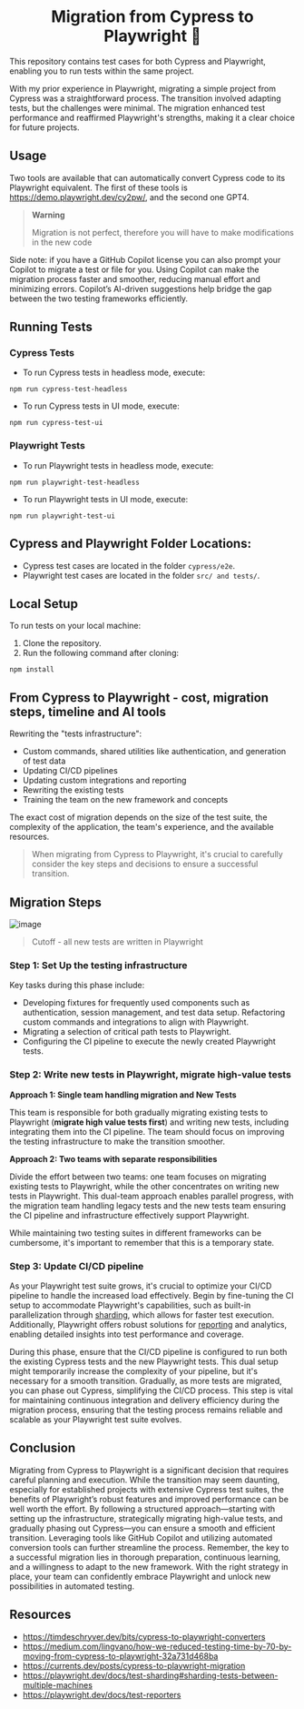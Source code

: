 <h1 align="center">Migration from Cypress to Playwright 👋</h1>

This repository contains test cases for both Cypress and Playwright, enabling you to run tests within the same project.

With my prior experience in Playwright, migrating a simple project from Cypress was a straightforward process. The transition involved adapting tests, but the challenges were minimal. The migration enhanced test performance and reaffirmed Playwright's strengths, making it a clear choice for future projects.


## Usage

Two tools are available that can automatically convert Cypress code to its Playwright equivalent.
The first of these tools is https://demo.playwright.dev/cy2pw/, and the second one GPT4.

> **Warning**
> 
> Migration is not perfect, therefore you will have to make modifications in the new code

Side note: if you have a GitHub Copilot license you can also prompt your Copilot to migrate a test or file for you. 
Using Copilot can make the migration process faster and smoother, reducing manual effort and minimizing errors. Copilot’s AI-driven suggestions help bridge the gap between the two testing frameworks efficiently.

## Running Tests

### Cypress Tests

- To run Cypress tests in headless mode, execute: 
```
npm run cypress-test-headless
```

- To run Cypress tests in UI mode, execute:
```
npm run cypress-test-ui
```

### Playwright Tests

- To run Playwright tests in headless mode, execute:
```
npm run playwright-test-headless
```

- To run Playwright tests in UI mode, execute:
```
npm run playwright-test-ui
```

## Cypress and Playwright Folder Locations:

- Cypress test cases are located in the folder `cypress/e2e`.
- Playwright test cases are located in the folder `src/ and tests/`.

## Local Setup

To run tests on your local machine:

1. Clone the repository.
2. Run the following command after cloning:
```
npm install
```

## From Cypress to Playwright - cost, migration steps, timeline and AI tools 


Rewriting the "tests infrastructure": 
- Custom commands, shared utilities like authentication, and generation of test data
- Updating CI/CD pipelines
- Updating custom integrations and reporting
- Rewriting the existing tests
- Training the team on the new framework and concepts

The exact cost of migration depends on the size of the test suite, the complexity of the application, the team's experience, and the available resources.

> When migrating from Cypress to Playwright, it's crucial to carefully consider the key steps and decisions to ensure a successful transition.

## Migration Steps 
![image](levels)


> Cutoff - all new tests are written in Playwright

### Step 1: Set Up the testing infrastructure

Key tasks during this phase include:

- Developing fixtures for frequently used components such as authentication, session management, and test data setup.
Refactoring custom commands and integrations to align with Playwright.
- Migrating a selection of critical path tests to Playwright.
- Configuring the CI pipeline to execute the newly created Playwright tests.

### Step 2: Write new tests in Playwright, migrate high-value tests

**Approach 1: Single team handling migration and New Tests**

 This team is responsible for both gradually migrating existing tests to Playwright (**migrate high value tests first**) and writing new tests, including integrating them into the CI pipeline. The team should focus on improving the testing infrastructure to make the transition smoother.

**Approach 2: Two teams with separate responsibilities**

Divide the effort between two teams: one team focuses on migrating existing tests to Playwright, while the other concentrates on writing new tests in Playwright. This dual-team approach enables parallel progress, with the migration team handling legacy tests and the new tests team ensuring the CI pipeline and infrastructure effectively support Playwright.

While maintaining two testing suites in different frameworks can be cumbersome, it's important to remember that this is a temporary state.

### Step 3: Update CI/CD pipeline

As your Playwright test suite grows, it's crucial to optimize your CI/CD pipeline to handle the increased load effectively. Begin by fine-tuning the CI setup to accommodate Playwright's capabilities, such as built-in parallelization through [sharding](https://playwright.dev/docs/test-sharding#sharding-tests-between-multiple-machines), which allows for faster test execution. Additionally, Playwright offers robust solutions for [reporting](https://playwright.dev/docs/test-reporters) and analytics, enabling detailed insights into test performance and coverage.

 During this phase, ensure that the CI/CD pipeline is configured to run both the existing Cypress tests and the new Playwright tests. This dual setup might temporarily increase the complexity of your pipeline, but it's necessary for a smooth transition. Gradually, as more tests are migrated, you can phase out Cypress, simplifying the CI/CD process. This step is vital for maintaining continuous integration and delivery efficiency during the migration process, ensuring that the testing process remains reliable and scalable as your Playwright test suite evolves.

## Conclusion
Migrating from Cypress to Playwright is a significant decision that requires careful planning and execution. While the transition may seem daunting, especially for established projects with extensive Cypress test suites, the benefits of Playwright’s robust features and improved performance can be well worth the effort. By following a structured approach—starting with setting up the infrastructure, strategically migrating high-value tests, and gradually phasing out Cypress—you can ensure a smooth and efficient transition. Leveraging tools like GitHub Copilot and utilizing automated conversion tools can further streamline the process. Remember, the key to a successful migration lies in thorough preparation, continuous learning, and a willingness to adapt to the new framework. With the right strategy in place, your team can confidently embrace Playwright and unlock new possibilities in automated testing.

## Resources
- https://timdeschryver.dev/bits/cypress-to-playwright-converters
- https://medium.com/lingvano/how-we-reduced-testing-time-by-70-by-moving-from-cypress-to-playwright-32a731d468ba
- https://currents.dev/posts/cypress-to-playwright-migration
- https://playwright.dev/docs/test-sharding#sharding-tests-between-multiple-machines
- https://playwright.dev/docs/test-reporters